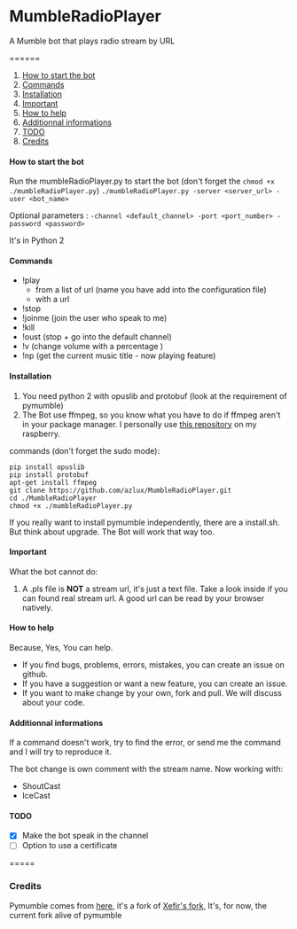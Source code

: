 # MumbleRadioPlayer
A Mumble bot that plays radio stream by URL

======

1. [How to start the bot](#how-to-start-the-bot)
2. [Commands](#commands)
3. [Installation](#installation)
4. [Important](#important)
5. [How to help](#how-to-help)
6. [Additionnal informations](#additionnal-informations)
7. [TODO](#todo)
8. [Credits](#credits)

#### How to start the bot
Run the mumbleRadioPlayer.py to start the bot (don't forget the `chmod +x ./mumbleRadioPlayer.py`)
`
./mumbleRadioPlayer.py -server <server_url> -user <bot_name>
`

Optional parameters :
`
-channel <default_channel>
-port <port_number>
-password <password>
`

It's in Python 2

#### Commands
- !play
   - from a list of url (name you have add into the configuration file)
   - with a url
- !stop
- !joinme (join the user who speak to me)
- !kill
- !oust (stop + go into the default channel)
- !v <number> (change volume with a percentage )
- !np (get the current music title - now playing feature)

#### Installation
1. You need python 2 with opuslib and protobuf (look at the requirement of pymumble)
2. The Bot use ffmpeg, so you know what you have to do if ffmpeg aren't in your package manager. I personally use [this repository](http://repozytorium.mati75.eu/) on my raspberry.

commands (don't forget the sudo mode):
```
pip install opuslib
pip install protobuf
apt-get install ffmpeg
git clone https://github.com/azlux/MumbleRadioPlayer.git
cd ./MumbleRadioPlayer
chmod +x ./mumbleRadioPlayer.py
```


If you really want to install pymumble independently, there are a install.sh. But think about upgrade. The Bot will work that way too.

#### Important
What the bot cannot do:

1. A .pls file is **NOT** a stream url, it's just a text file. Take a look inside if you can found real stream url. A good url can be read by your browser natively.

#### How to help
Because, Yes, You can help.
- If you find bugs, problems, errors, mistakes, you can create an issue on github.
- If you have a suggestion or want a new feature, you can create an issue.
- If you want to make change by your own, fork and pull. We will discuss about your code.


#### Additionnal informations
If a command doesn't work, try to find the error, or send me the command and I will try to reproduce it.

The bot change is own comment with the stream name. Now working with:
- ShoutCast
- IceCast

#### TODO
- [x] Make the bot speak in the channel
- [ ] Option to use a certificate

=====
### Credits
Pymumble comes from [here](https://github.com/azlux/pymumble), it's a fork of [Xefir's fork](https://github.com/Xefir/pymumble), It's, for now, the current fork alive of pymumble
